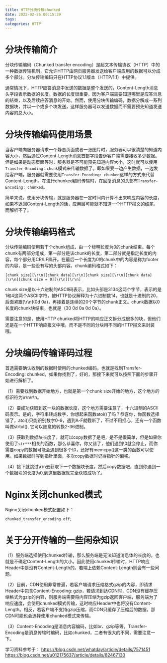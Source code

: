 ```yaml
---
title: HTTP分块传输chunked
date: 2022-02-26 00:15:39
tags:
categories: HTTP
---
```


# 分块传输简介

分块传输编码（Chunked transfer encoding）是超文本传输协议（HTTP）中的一种数据传输机制，它允许HTTP由网页服务器发送给客户端应用的数据可以分成多个部分。分块传输编码只在HTTP协议1.1版本（HTTP/1.1）中提供。

通常情况下，HTTP应答消息中发送的数据是整个发送的，Content-Length消息头字段表示数据的长度。数据的长度很重要，因为客户端需要知道哪里是应答消息的结束，以及后续应答消息的开始。然而，使用分块传输编码，数据分解成一系列数据块，并以一个或多个块发送，这样服务器可以发送数据而不需要预先知道发送内容的总大小。

# 分块传输编码使用场景

当客户端向服务器请求一个静态页面或者一张图片时，服务器可以很清楚的知道内容大小，然后通过Content-Length消息首部字段告诉客户端需要接收多少数据。但是如果是动态页面等时，服务器是不可能预先知道内容大小，这时就可以使用`Transfer-Encoding：chunk`模式来传输数据了。即如果要一边产生数据，一边发给客户端，服务器就需要使用`Transfer-Encoding: chunked`这样的方式来代替Content-Length。在进行chunked编码传输时，在回复消息的头部有`Transfer-Encoding: chunked`。

简单来说，使用分块传输，就是服务器在一定时间内计算不出来响应内容的长度，如果不返回Content-Length的话，应用层可能就不知道一个HTTP报文的结尾，而解析不了。

# 分块传输编码格式

分块传输编码使用若干个chunk组成，由一个标明长度为0的chunk结束。每个chunk有两部分组成，第一部分是该chunk的长度，第二部分就是指定长度的内容，每个部分用CR/LF隔开。在最后一个长度为0的chunk中的内容是称为footer的内容，是一些没有写的头部内容。chunk编码格式如下：

    [chunk size][\r\n][chunk data][\r\n][chunk size][\r\n][chunk data][\r\n][chunk size = 0][\r\n][\r\n]

chunk size是以十六进制的ASCII码表示，比如头部是3134这两个字节，表示的是1和4这两个ASCII字符，被HTTP协议解释为十六进制数14，也就是十进制的20，后面紧跟[\r\n](0d 0a)，再接着是连续的20个字节的chunk正文。chunk数据以0长度的chunk块结束，也就是（30 0d 0a 0d 0a）。

需要注意的是，使用HTTP chunked将HTTP的响应正文拆分成很多的块，但他们还是在一个HTTP响应报文中哦，而不是不同的分块用不同的HTTP报文来封装哦。

# 分块编码传输译码过程

首选需要确认收到的数据时使用的chunked编码，也就是找到Transfer-Encoding: chunked，如果你找到了，好的，那接下来就可以按照下面的步骤开始进行解析了。

（1）需要找到数据开始地方，也就是第一个chunk size开始的地方，这个地方的标识符为\r\n\r\n。

（2）要成功获取到这一块的数据长度，这个地方需要注意了，十六进制的ASCII码表示。是的，字符串转成数字，你想起来函数atoi()了吗？恭喜你，你函数选择错了，atoi()只能识别数字0-9，遇到A-F就截断了，不过不用担心，还有一个函数叫做strtol(), 它可以随意的转换2-36进制。

（3）获取到数据块长度了，就可以copy数据了是吧，是不是很简单，但是如果你使用了`str***`相关的函数，那么恭喜你，你又错了，他们遇到\0就会停止，而你需要copy的数据可能会遇到很多个\0，还好有memcpy()这一类的函数可以使用。如果数据时写到指针里面，多次copy数据时记得指针的偏移。

（4）接下就跳过\r\n去获取下一个数据块长度，然后copy数据吧，直到你遇到一个数据块的长度为0,到这里数据就完全获取成功了。

# Nginx关闭chunked模式

Nginx关闭chunked模式配置如下：

    chunked_transfer_encoding off;

# 关于分开传输的一些闲杂知识

（1）服务端选择使用chunked传输，那么服务端是无法知道消息体的长度的，也就是不确定Content-Length的大小。因此使用chunked传输时，HTTP响应Header中是没有Content-Length的。若端上依赖Content-Length则会有一些问题。

（2）目前，CDN使用非常普遍，若客户端请求压缩格式gzip的内容，即请求Header中包含Content-Encoding: gzip，若请求到达CDN时，CDN没有缓存压缩格式为gzip的内容，则服务端需要将内容压缩为gzip返回客户端，服务端为了响应速度，会使用chunked模式传输，这时响应Header中也将没有Content-Length。相反，若客户端不支持gzip压缩，而CDN只缓存了压缩后的数据，那CDN可能也会选择使用chunked模式来传输。

（3）Content-Encoding是消息内容编码，比如br、gzip等等。Transfer-Encoding是消息传输时编码，比如chunked，二者有很大的不同，需要注意一下。

学习资料参考于：
https://blog.csdn.net/whatday/article/details/7571451
https://blog.csdn.net/u012175637/article/details/82467130
